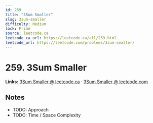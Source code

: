 ```yaml
--- 
id: 259
title: "3Sum Smaller"
slug: 3sum-smaller
difficulty: Medium
lock: Prime
source: leetcode.ca
leetcode_ca_url: https://leetcode.ca/all/259.html
leetcode_url: https://leetcode.com/problems/3sum-smaller/
---
```


# 259. 3Sum Smaller

**Links:** [3Sum Smaller @ leetcode.ca](https://leetcode.ca/all/259.html) · [3Sum Smaller @ leetcode.com](https://leetcode.com/problems/3sum-smaller/)

## Notes
- TODO: Approach
- TODO: Time / Space Complexity
